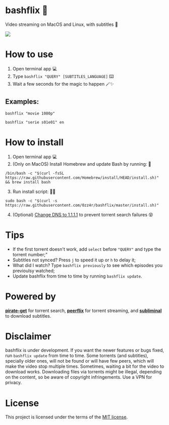 # bashflix 🍿
Video streaming on MacOS and Linux, with subtitles 🎥

![](https://media.giphy.com/media/mACRrW4R25kuQLexXn/giphy.gif)

# How to use
1. Open terminal app 💻
2. Type `bashflix "QUERY" [SUBTITLES_LANGUAGE]` ⌨️
3. Wait a few seconds for the magic to happen 🪄✨ 

## Examples:
```
bashflix "movie 1080p"
```
```
bashflix "serie s01e01" en
```

# How to install
1. Open terminal app 💻
2. (Only on MacOS) Install Homebrew and update Bash by running: 🍺
``` 
/bin/bash -c "$(curl -fsSL https://raw.githubusercontent.com/Homebrew/install/HEAD/install.sh)" && brew install bash
```
3. Run install script: 🏃‍♀️ 
```
sudo bash -c "$(curl -s https://raw.githubusercontent.com/0zz4r/bashflix/master/install.sh)"
```
4. (Optional) [Change DNS to 1.1.1.1](https://1.1.1.1/dns/) to prevent torrent search failures 😵

# Tips
* If the first torrent doesn't work, add `select` before `"QUERY"` and type the torrent number;"
* Subtitles not synced? Press `j` to speed it up or `h` to delay it;
* What did I watch? Type `bashflix previously` to see which episodes you previoulsy watched;
* Update bashflix from time to time by running `bashflix update`.

# Powered by
[**pirate-get**](https://github.com/vikstrous/pirate-get) for torrent search, [**peerflix**](https://github.com/mafintosh/peerflix) for torrent streaming,  and [**subliminal**](https://github.com/Diaoul/subliminal) to download subtitles.

# Disclaimer
bashflix is under development. If you want the newer features or bugs fixed, run `bashflix update` from time to time. Some torrents (and subtitles), specially older ones, will not be found or will have few peers, which will make the video stop multiple times. Sometimes, waiting a bit for the video to download works. Downloading files via torrents might be illegal, depending on the content, so be aware of copyright infringements. Use a VPN for privacy.

# License
This project is licensed under the terms of the [MIT license](https://github.com/0zz4r/bashflix/blob/master/LICENSE.md).
